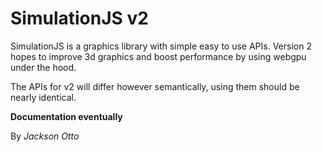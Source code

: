 # SimulationJS v2

SimulationJS is a graphics library with simple easy to use APIs. Version 2 hopes to improve 3d graphics and boost performance by using webgpu under the hood.

The APIs for v2 will differ however semantically, using them should be nearly identical.

**Documentation eventually**

By _Jackson Otto_

